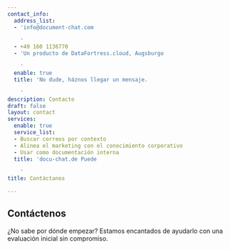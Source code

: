 ```yaml
---
contact_info:
  address_list:
  - 'info@document-chat.com

    '
  - +49 160 1136770
  - 'Un producto de DataFortress.cloud, Augsburgo

    '
  enable: true
  title: 'No dude, háznos llegar un mensaje.

    '
description: Contacto
draft: false
layout: contact
services:
  enable: true
  service_list:
  - Buscar correos por contexto
  - Alinea el marketing con el conocimiento corporativo
  - Usar como documentación interna
  title: 'docu-chat.de Puede

    '
title: Contáctanos

---
```

## Contáctenos

¿No sabe por dónde empezar?  Estamos encantados de ayudarlo con una evaluación inicial sin compromiso.
